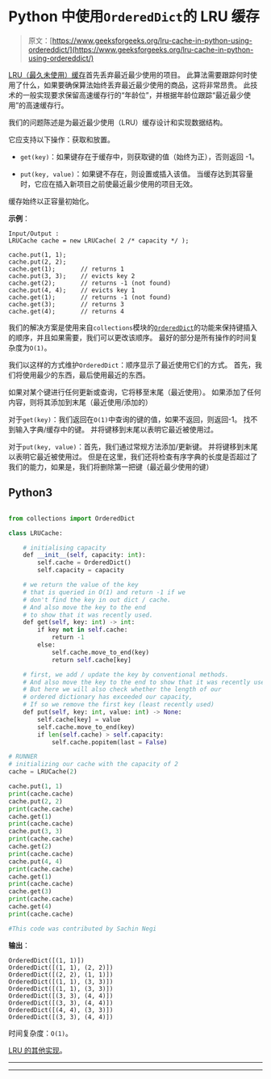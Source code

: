 # Python 中使用`OrderedDict`的 LRU 缓存

> 原文：[https://www.geeksforgeeks.org/lru-cache-in-python-using-ordereddict/](https://www.geeksforgeeks.org/lru-cache-in-python-using-ordereddict/)

[LRU（最久未使用）缓存](https://www.geeksforgeeks.org/lru-cache-implementation/)首先丢弃最近最少使用的项目。 此算法需要跟踪何时使用了什么，如果要确保算法始终丢弃最近最少使用的商品，这将非常昂贵。 此技术的一般实现要求保留高速缓存行的“年龄位”，并根据年龄位跟踪“最近最少使用”的高速缓存行。

我们的问题陈述是为最近最少使用（LRU）缓存设计和实现数据结构。

它应支持以下操作：获取和放置。

* `get(key)`：如果键存在于缓存中，则获取键的值（始终为正），否则返回 -1。

* `put(key, value)`：如果键不存在，则设置或插入该值。 当缓存达到其容量时，它应在插入新项目之前使最近最少使用的项目无效。

缓存始终以正容量初始化。

**示例**：

```
Input/Output : 
LRUCache cache = new LRUCache( 2 /* capacity */ );

cache.put(1, 1);                                    
cache.put(2, 2);
cache.get(1);       // returns 1
cache.put(3, 3);    // evicts key 2
cache.get(2);       // returns -1 (not found)
cache.put(4, 4);    // evicts key 1
cache.get(1);       // returns -1 (not found)
cache.get(3);       // returns 3
cache.get(4);       // returns 4

```

我们的解决方案是使用来自`collections`模块的[`OrderedDict`](https://www.geeksforgeeks.org/ordereddict-in-python/)的功能来保持键插入的顺序，并且如果需要，我们可以更改该顺序。 最好的部分是所有操作的时间复杂度为`O(1)`。

我们以这样的方式维护`OrderedDict`：顺序显示了最近使用它们的方式。 首先，我们将使用最少的东西，最后使用最近的东西。

如果对某个键进行任何更新或查询，它将移至末尾（最近使用）。 如果添加了任何内容，则将其添加到末尾（最近使用/添加的）

对于`get(key)`：我们返回在`O(1)`中查询的键的值，如果不返回，则返回-1。 找不到输入字典/缓存中的键。 并将键移到末尾以表明它最近被使用过。

对于`put(key, value)`：首先，我们通过常规方法添加/更新键。 并将键移到末尾以表明它最近被使用过。 但是在这里，我们还将检查有序字典的长度是否超过了我们的能力，如果是，我们将删除第一把键（最近最少使用的键）

## Python3

```py

from collections import OrderedDict

class LRUCache:

    # initialising capacity
    def __init__(self, capacity: int):
        self.cache = OrderedDict()
        self.capacity = capacity

    # we return the value of the key
    # that is queried in O(1) and return -1 if we
    # don't find the key in out dict / cache.
    # And also move the key to the end
    # to show that it was recently used.
    def get(self, key: int) -> int:
        if key not in self.cache:
            return -1
        else:
            self.cache.move_to_end(key)
            return self.cache[key]

    # first, we add / update the key by conventional methods.
    # And also move the key to the end to show that it was recently used.
    # But here we will also check whether the length of our
    # ordered dictionary has exceeded our capacity,
    # If so we remove the first key (least recently used)
    def put(self, key: int, value: int) -> None:
        self.cache[key] = value
        self.cache.move_to_end(key)
        if len(self.cache) > self.capacity:
            self.cache.popitem(last = False)

# RUNNER
# initializing our cache with the capacity of 2
cache = LRUCache(2) 

cache.put(1, 1)
print(cache.cache)
cache.put(2, 2)
print(cache.cache)
cache.get(1)
print(cache.cache)
cache.put(3, 3)
print(cache.cache)
cache.get(2)
print(cache.cache)
cache.put(4, 4)
print(cache.cache)
cache.get(1)
print(cache.cache)
cache.get(3)
print(cache.cache)
cache.get(4)
print(cache.cache)

#This code was contributed by Sachin Negi

```

**输出**： 

```
OrderedDict([(1, 1)])
OrderedDict([(1, 1), (2, 2)])
OrderedDict([(2, 2), (1, 1)])
OrderedDict([(1, 1), (3, 3)])
OrderedDict([(1, 1), (3, 3)])
OrderedDict([(3, 3), (4, 4)])
OrderedDict([(3, 3), (4, 4)])
OrderedDict([(4, 4), (3, 3)])
OrderedDict([(3, 3), (4, 4)])

```

时间复杂度：`O(1)`。

[LRU 的其他实现](https://www.geeksforgeeks.org/lru-cache-implementation/)。


* * *

* * *



